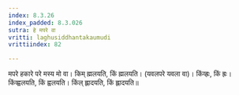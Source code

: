 ```yaml
---
index: 8.3.26
index_padded: 8.3.026
sutra: हे मपरे वा
vritti: laghusiddhantakaumudi
vrittiindex: 82

---
```

मपरे हकारे परे मस्य मो वा। किम् ह्मलयति, किं ह्मलयति। (यवलपरे यवला वा)। किंय्ह्रः, किं ह्रः। किंव्ह्वलयति, किं ह्वलयति। किंल् ह्लादयति, किं ह्लादयति॥
